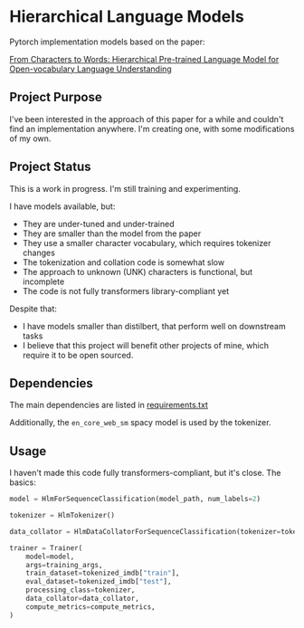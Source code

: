 # Hierarchical Language Models

Pytorch implementation models based on the paper:

[From Characters to Words: Hierarchical Pre-trained Language Model for Open-vocabulary Language Understanding](https://arxiv.org/abs/2305.14571)

## Project Purpose
I've been interested in the approach of this paper for a while and couldn't
find an implementation anywhere.  I'm creating one, with some modifications of my own.

## Project Status
This is a work in progress.  I'm still training and experimenting.

I have models available, but:
* They are under-tuned and under-trained
* They are smaller than the model from the paper
* They use a smaller character vocabulary, which requires tokenizer changes
* The tokenization and collation code is somewhat slow
* The approach to unknown (UNK) characters is functional, but incomplete
* The code is not fully transformers library-compliant yet

Despite that:
* I have models smaller than distilbert, that perform well on downstream tasks
* I believe that this project will benefit other projects of mine, which require it to be open sourced.

## Dependencies
The main dependencies are listed in [requirements.txt](requirements.txt)

Additionally, the `en_core_web_sm` spacy model is used by the tokenizer.

## Usage
I haven't made this code fully transformers-compliant, but it's close.
The basics:
```python
model = HlmForSequenceClassification(model_path, num_labels=2)

tokenizer = HlmTokenizer()

data_collator = HlmDataCollatorForSequenceClassification(tokenizer=tokenizer)

trainer = Trainer(
    model=model,
    args=training_args,
    train_dataset=tokenized_imdb["train"],
    eval_dataset=tokenized_imdb["test"],
    processing_class=tokenizer,
    data_collator=data_collator,
    compute_metrics=compute_metrics,
)
```